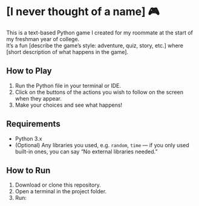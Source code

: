 # [I never thought of a name] 🎮

This is a text-based Python game I created for my roommate at the start of my freshman year of college.  
It’s a fun [describe the game’s style: adventure, quiz, story, etc.] where [short description of what happens in the game].

## How to Play
1. Run the Python file in your terminal or IDE.
2. Click on the buttons of the actions you wish to follow on the screen when they appear.
3. Make your choices and see what happens!

## Requirements
- Python 3.x  
- (Optional) Any libraries you used, e.g. `random`, `time` — if you only used built-in ones, you can say “No external libraries needed.”

## How to Run
1. Download or clone this repository.
2. Open a terminal in the project folder.
3. Run:
   ```bash
